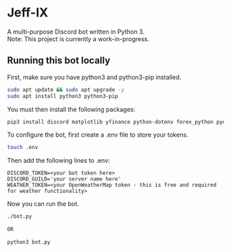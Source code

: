# Jeff-IX
A multi-purpose Discord bot written in Python 3.  
Note: This project is currently a work-in-progress.  
  
## Running this bot locally
First, make sure you have python3 and python3-pip installed.  
```bash
sudo apt update && sudo apt upgrade -y  
sudo apt install python3 python3-pip  
```

You must then install the following packages:  
```bash
pip3 install discord matplotlib yfinance python-dotenv forex_python pyowm yahoo_fin  
```

To configure the bot, first create a .env file to store your tokens.  
```bash
touch .env  
```

Then add the following lines to .env:  
```
DISCORD_TOKEN=<your bot token here>  
DISCORD_GUILD='your server name here'  
WEATHER_TOKEN=<your OpenWeatherMap token - this is free and required for weather functionality>  
```

Now you can run the bot.  
```bash
./bot.py  
  
OR  
  
python3 bot.py  
```

